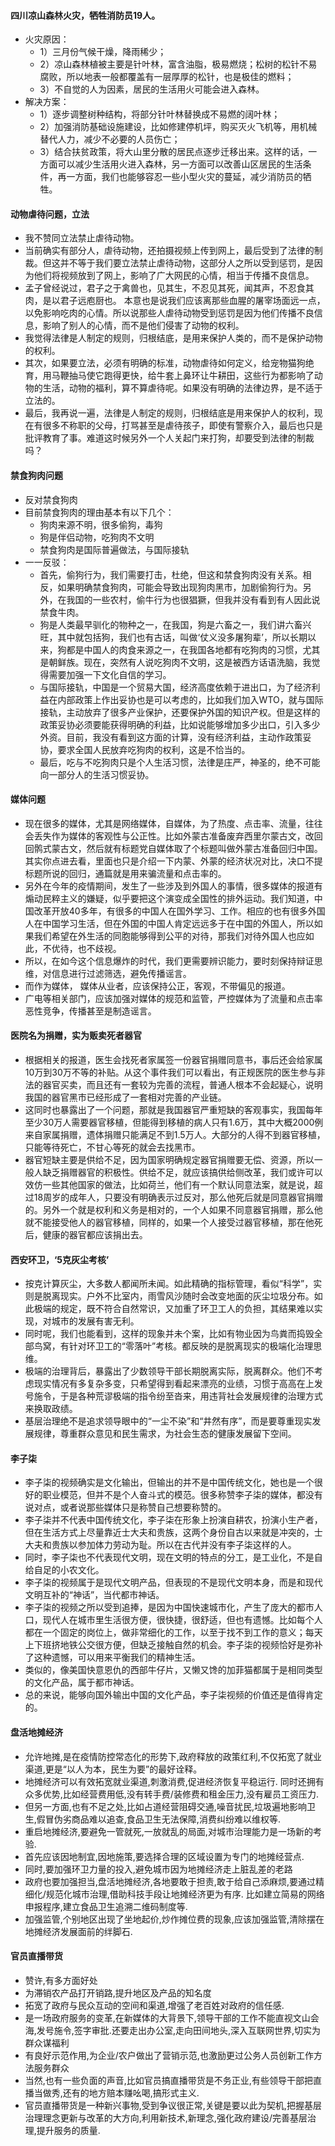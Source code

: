 #### 四川凉山森林火灾，牺牲消防员19人。
+ 火灾原因：
  - 1）三月份气候干燥，降雨稀少；
  - 2）凉山森林植被主要是针叶林，富含油脂，极易燃烧；松树的松针不易腐败，所以地表一般都覆盖有一层厚厚的松针，也是极佳的燃料；
  - 3）不自觉的人为因素，居民的生活用火可能会进入森林。
+ 解决方案：
  - 1）逐步调整树种结构，将部分针叶林替换成不易燃的阔叶林；
  - 2）加强消防基础设施建设，比如修建停机坪，购买灭火飞机等，用机械替代人力，减少不必要的人员伤亡；
  - 3）结合扶贫政策，将大山里分散的居民点逐步迁移出来。这样的话，一方面可以减少生活用火进入森林，另一方面可以改善山区居民的生活条件，再一方面，我们也能够容忍一些小型火灾的蔓延，减少消防员的牺牲。


#### 动物虐待问题，立法
  + 我不赞同立法禁止虐待动物。
  + 当前确实有部分人，虐待动物，还拍摄视频上传到网上，最后受到了法律的制裁。但这并不等于我们要立法禁止虐待动物，这部分人之所以受到惩罚，是因为他们将视频放到了网上，影响了广大网民的心情，相当于传播不良信息。
  + 孟子曾经说过，君子之于禽兽也，见其生，不忍见其死，闻其声，不忍食其肉，是以君子远庖厨也。
本意也是说我们应该离那些血腥的屠宰场面远一点，以免影响吃肉的心情。所以说那些人虐待动物受到惩罚是因为他们传播不良信息，影响了别人的心情，而不是他们侵害了动物的权利。
  + 我觉得法律是人制定的规则，归根结底，是用来保护人类的，而不是保护动物的权利。
  + 其次，如果要立法，必须有明确的标准，动物虐待如何定义，给宠物猫狗绝育，用马鞭抽马使它跑得更快，给牛套上鼻环让牛耕田，这些行为都影响了动物的生活，动物的福利，算不算虐待呢。如果没有明确的法律边界，是不适于立法的。
  + 最后，我再说一遍，法律是人制定的规则，归根结底是用来保护人的权利，现在有很多不称职的父母，打骂甚至是虐待孩子，即使有警察介入，最后也只是批评教育了事。难道这时候另外一个人关起门来打狗，却要受到法律的制裁吗？

#### 禁食狗肉问题
  + 反对禁食狗肉
  + 目前禁食狗肉的理由基本有以下几个：
    - 狗肉来源不明，很多偷狗，毒狗
    - 狗是伴侣动物，吃狗肉不文明
    - 禁食狗肉是国际普遍做法，与国际接轨
  + 一一反驳：
    - 首先，偷狗行为，我们需要打击，杜绝，但这和禁食狗肉没有关系。相反，如果明确禁食狗肉，可能会导致出现狗肉黑市，加剧偷狗行为。另外，在我国的一些农村，偷牛行为也很猖獗，但我并没有看到有人因此说禁食牛肉。
    - 狗是人类最早驯化的物种之一，在我国，狗是六畜之一，我们讲六畜兴旺，其中就包括狗，我们也有古话，叫做‘仗义没多屠狗辈’，所以长期以来，狗都是中国人的肉食来源之一，在我国各地都有吃狗肉的习惯，尤其是朝鲜族。现在，突然有人说吃狗肉不文明，这是被西方话语洗脑，我觉得需要加强一下文化自信的学习。
    - 与国际接轨，中国是一个贸易大国，经济高度依赖于进出口，为了经济利益在内部政策上作出妥协也是可以考虑的，比如我们加入WTO，就与国际接轨，主动放弃了很多产业保护，还要保护外国的知识产权。但是这样的政策妥协必须要能获得明确的利益，比如说能够增加多少出口，引入多少外资。目前，我没有看到这方面的计算，没有经济利益，主动作政策妥协，要求全国人民放弃吃狗肉的权利，这是不恰当的。
    - 最后，吃与不吃狗肉只是个人生活习惯，法律是庄严，神圣的，绝不可能向一部分人的生活习惯妥协。

#### 媒体问题
  + 现在很多的媒体，尤其是网络媒体，自媒体，为了热度、点击率、流量，往往会丢失作为媒体的客观性与公正性。比如外蒙古准备废弃西里尔蒙古文，改回回鹘式蒙古文，然后就有标题党自媒体取了个标题叫做外蒙古准备回归中国。其实你点进去看，里面也只是介绍一下内蒙、外蒙的经济状况对比，决口不提标题所说的回归，通篇就是用来骗流量和点击率的。
  + 另外在今年的疫情期间，发生了一些涉及到外国人的事情，很多媒体的报道有煽动民粹主义的嫌疑，似乎要把这个演变成全国性的排外运动。我们知道，中国改革开放40多年，有很多的中国人在国外学习、工作。相应的也有很多外国人在中国学习生活，但在外国的中国人肯定远远多于在中国的外国人，所以如果我们希望在外生活的同胞能够得到公平的对待，那我们对待外国人也应如此，不优待，也不歧视。
  + 所以，在如今这个信息爆炸的时代，我们更需要辨识能力，要时刻保持辩证思维，对信息进行过滤筛选，避免传播谣言。
  + 而作为媒体， 媒体从业者，应该保持公正，客观，不带偏见的报道。
  + 广电等相关部门，应该加强对媒体的规范和监管，严控媒体为了流量和点击率恶性竞争，传播甚至是制造谣言。

#### 医院名为捐赠，实为贩卖死者器官
  + 根据相关的报道，医生会找死者家属签一份器官捐赠同意书，事后还会给家属10万到30万不等的补贴。从这个事件我们可以看出，有正规医院的医生参与非法的器官买卖，而且还有一套较为完善的流程，普通人根本不会起疑心，说明我国的器官黑市已经形成了一套相对完善的产业链。
  + 这同时也暴露出了一个问题，那就是我国器官严重短缺的客观事实，我国每年至少30万人需要器官移植，但能得到移植的病人只有1.6万，其中大概2000例来自家属捐赠，遗体捐赠只能满足不到1.5万人。大部分的人得不到器官移植，只能等待死亡，不甘心等死的就会去找黑市。
  + 器官短缺主要是供给不足，因为国家明确规定器官捐赠要无偿、资源，所以一般人缺乏捐赠器官的积极性。供给不足，就应该搞供给侧改革，我们或许可以效仿一些其他国家的做法，比如荷兰，他们有一个默认同意法案，就是说，超过18周岁的成年人，只要没有明确表示过反对，那么他死后就是同意器官捐赠的。另外一个就是权利和义务是相对的，一个人如果不同意器官捐赠，那么他就不能接受他人的器官移植，同样的，如果一个人接受过器官移植，那在他死后，健康的器官都应该捐出去。

#### 西安环卫，‘5克灰尘考核’
  + 按克计算灰尘，大多数人都闻所未闻。如此精确的指标管理，看似“科学”，实则是脱离现实。户外不比室内，雨雪风沙随时会改变地面的灰尘垃圾分布。如此极端的规定，既不符合自然常识，又加重了环卫工人的负担，其结果难以实现，对城市的发展有害无利。
  + 同时呢，我们也能看到，这样的现象并未个案，比如有物业因为鸟粪而捣毁全部鸟窝，有针对环卫工的“零落叶”考核。都反映的是脱离现实的极端化治理思维。
  + 极端的治理背后，暴露出了少数领导干部长期脱离实际，脱离群众。他们不考虑现实情况有多复杂多变，只希望得到看起来漂亮的业绩，习惯于高高在上发号施令，于是各种荒谬极端的指令纷至沓来，用违背社会发展规律的治理方式来换取政绩。
  + 基层治理绝不是追求领导眼中的“一尘不染”和“井然有序”，而是要尊重现实发展规律，尊重群众意见和民生需求，为社会生态的健康发展留下空间。

#### 李子柒
  + 李子柒的视频确实是文化输出，但输出的并不是中国传统文化，她也是一个很好的职业模范，但并不是个人奋斗式的模范。很多称赞李子柒的媒体，都没有说对点，或者说那些媒体只是称赞自己想要称赞的。
  + 李子柒并不代表中国传统文化，李子柒在形象上扮演自耕农，扮演小生产者，但在生活方式上尽量靠近士大夫和贵族，这两个身份自古以来就是冲突的，士大夫和贵族以参加体力劳动为耻。所以在古代并没有李子柒这样的人。
  + 同时，李子柒也不代表现代文明，现在文明的特点的分工，是工业化，不是自给自足的小农文化。
  + 李子柒的视频属于是现代文明产品，但表现的不是现代文明本身，而是和现代文明互补的“神话”，当代都市神话。
  + 李子柒的视频之所以受到追捧，是因为中国快速城市化，产生了庞大的都市人口，现代人在城市里生活很方便，很快捷，很舒适，但也有遗憾。比如每个人都在一个固定的岗位上，做非常细化的工作，以至于找不到工作的意义；每天上下班挤地铁公交很方便，但缺乏接触自然的机会。李子柒的视频恰好是弥补了这种遗憾，可以用来平衡我们的精神生活。
  + 类似的，像美国快意恩仇的西部牛仔片，又懒又馋的加菲猫都属于是相同类型的文化产品，属于都市神话。
  + 总的来说，能够向国外输出中国的文化产品，李子柒视频的价值还是值得肯定的。

#### 盘活地摊经济
  + 允许地摊,是在疫情防控常态化的形势下,政府释放的政策红利,不仅拓宽了就业渠道,更是“以人为本，民生为要”的最好诠释。
  + 地摊经济可以有效拓宽就业渠道,刺激消费,促进经济恢复平稳运行. 同时还拥有众多优势,比如经营费用低,没有转手费/装修费和租金压力,没有雇员工资压力.
  + 但另一方面,也有不足之处,比如占道经营阻碍交通,噪音扰民,垃圾遍地影响卫生,假冒伪劣商品难以追查,食品卫生无法保障,消费纠纷难以维权等.
  + 重启地摊经济,要避免一管就死,一放就乱的局面,对城市治理能力是一场新的考验. 
  + 首先应该因地制宜,因地施策,要选择合理的区域设置为专门的地摊经营点.
  + 同时,要加强环卫力量的投入,避免城市因为地摊经济走上脏乱差的老路
  + 政府也要加强担当,盘活地摊经济,各地要敢于担责,敢于给自己添麻烦,要通过精细化/规范化城市治理,借助科技手段让地摊经济更为有序. 比如建立简易的网络申报程序,建立食品卫生追溯二维码制度等.
  + 加强监管,个别地区出现了坐地起价,炒作摊位费的现象,应该加强监管,清除摆在地摊经济发展面前的绊脚石.

#### 官员直播带货
  + 赞许,有多方面好处
  + 为滞销农产品打开销路,提升地区及产品的知名度
  + 拓宽了政府与民众互动的空间和渠道,增强了老百姓对政府的信任感.
  + 是一场政府服务的变革,在新媒体的大背景下,领导干部的工作不能直视文山会海,发号施令,签字审批.还要走出办公室,走向田间地头,深入互联网世界,切实为群众谋福利
  + 有良好示范作用,为企业/农户做出了营销示范,也激励更过公务人员创新工作方法服务群众
  + 当然,也有一些负面的声音,比如官员搞直播带货是不务正业,有些领导干部把直播当做秀,还有的地方赔本赚吆喝,搞形式主义.
  + 官员直播带货是一种新兴事物,受到争议很正常,关键是要以此为契机,把握基层治理理念更新与改革的大方向,利用新技术,新理念,强化政府建设/完善基层治理,提升服务的质量.

  
